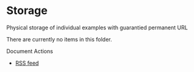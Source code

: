 #  Storage

Physical storage of individual examples with guarantied permanent URL

There are currently no items in this folder.

Document Actions

* [RSS feed][1]

[1]: RSS ""
